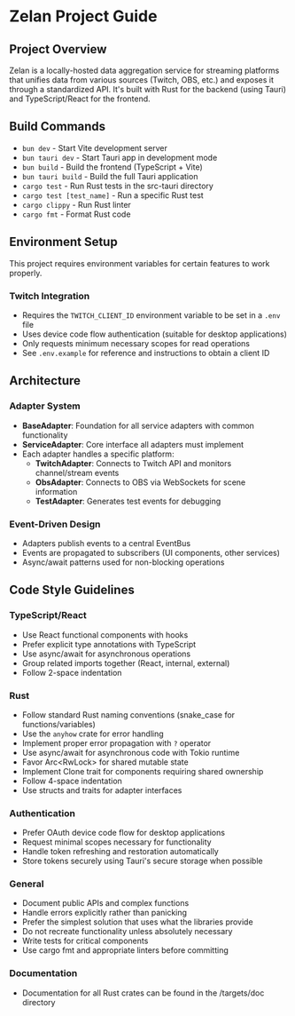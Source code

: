 # Zelan Project Guide

## Project Overview
Zelan is a locally-hosted data aggregation service for streaming platforms that unifies data from various sources (Twitch, OBS, etc.) and exposes it through a standardized API. It's built with Rust for the backend (using Tauri) and TypeScript/React for the frontend.

## Build Commands
- `bun dev` - Start Vite development server
- `bun tauri dev` - Start Tauri app in development mode
- `bun build` - Build the frontend (TypeScript + Vite)
- `bun tauri build` - Build the full Tauri application
- `cargo test` - Run Rust tests in the src-tauri directory
- `cargo test [test_name]` - Run a specific Rust test
- `cargo clippy` - Run Rust linter
- `cargo fmt` - Format Rust code

## Environment Setup
This project requires environment variables for certain features to work properly.

### Twitch Integration
- Requires the `TWITCH_CLIENT_ID` environment variable to be set in a `.env` file
- Uses device code flow authentication (suitable for desktop applications)
- Only requests minimum necessary scopes for read operations
- See `.env.example` for reference and instructions to obtain a client ID

## Architecture

### Adapter System
- **BaseAdapter**: Foundation for all service adapters with common functionality
- **ServiceAdapter**: Core interface all adapters must implement
- Each adapter handles a specific platform:
  - **TwitchAdapter**: Connects to Twitch API and monitors channel/stream events
  - **ObsAdapter**: Connects to OBS via WebSockets for scene information
  - **TestAdapter**: Generates test events for debugging

### Event-Driven Design
- Adapters publish events to a central EventBus
- Events are propagated to subscribers (UI components, other services)
- Async/await patterns used for non-blocking operations

## Code Style Guidelines

### TypeScript/React
- Use React functional components with hooks
- Prefer explicit type annotations with TypeScript
- Use async/await for asynchronous operations
- Group related imports together (React, internal, external)
- Follow 2-space indentation

### Rust
- Follow standard Rust naming conventions (snake_case for functions/variables)
- Use the `anyhow` crate for error handling
- Implement proper error propagation with `?` operator
- Use async/await for asynchronous code with Tokio runtime
- Favor Arc<RwLock<T>> for shared mutable state
- Implement Clone trait for components requiring shared ownership
- Follow 4-space indentation
- Use structs and traits for adapter interfaces

### Authentication
- Prefer OAuth device code flow for desktop applications
- Request minimal scopes necessary for functionality
- Handle token refreshing and restoration automatically
- Store tokens securely using Tauri's secure storage when possible

### General
- Document public APIs and complex functions
- Handle errors explicitly rather than panicking
- Prefer the simplest solution that uses what the libraries provide
- Do not recreate functionality unless absolutely necessary
- Write tests for critical components
- Use cargo fmt and appropriate linters before committing

### Documentation
- Documentation for all Rust crates can be found in the /targets/doc directory
